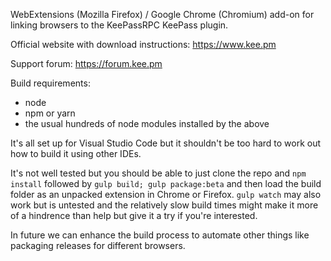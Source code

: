 WebExtensions (Mozilla Firefox) / Google Chrome (Chromium) add-on for linking browsers to the KeePassRPC KeePass plugin.

Official website with download instructions: https://www.kee.pm

Support forum: https://forum.kee.pm

Build requirements:

* node
* npm or yarn
* the usual hundreds of node modules installed by the above

It's all set up for Visual Studio Code but it shouldn't be too hard to work out how to build it using other IDEs.

It's not well tested but you should be able to just clone the repo and `npm install` followed by `gulp build; gulp package:beta` and then load the build folder as an unpacked extension in Chrome or Firefox. `gulp watch` may also work but is untested and the relatively slow build times might make it more of a hindrence than help but give it a try if you're interested.

In future we can enhance the build process to automate other things like packaging releases for different browsers.

